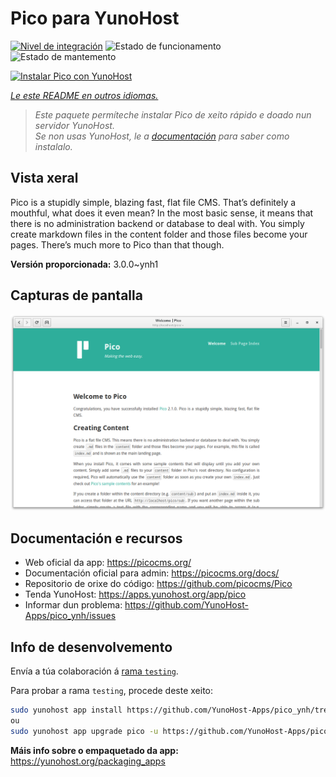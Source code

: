 <!--
NOTA: Este README foi creado automáticamente por <https://github.com/YunoHost/apps/tree/master/tools/readme_generator>
NON debe editarse manualmente.
-->

# Pico para YunoHost

[![Nivel de integración](https://dash.yunohost.org/integration/pico.svg)](https://dash.yunohost.org/appci/app/pico) ![Estado de funcionamento](https://ci-apps.yunohost.org/ci/badges/pico.status.svg) ![Estado de mantemento](https://ci-apps.yunohost.org/ci/badges/pico.maintain.svg)

[![Instalar Pico con YunoHost](https://install-app.yunohost.org/install-with-yunohost.svg)](https://install-app.yunohost.org/?app=pico)

*[Le este README en outros idiomas.](./ALL_README.md)*

> *Este paquete permíteche instalar Pico de xeito rápido e doado nun servidor YunoHost.*  
> *Se non usas YunoHost, le a [documentación](https://yunohost.org/install) para saber como instalalo.*

## Vista xeral

Pico is a stupidly simple, blazing fast, flat file CMS. That’s definitely a mouthful, what does it even mean? In the most basic sense, it means that there is no administration backend or database to deal with. You simply create markdown files in the content folder and those files become your pages. There’s much more to Pico than that though.

**Versión proporcionada:** 3.0.0~ynh1

## Capturas de pantalla

![Captura de pantalla de Pico](./doc/screenshots/screenshot.png)

## Documentación e recursos

- Web oficial da app: <https://picocms.org/>
- Documentación oficial para admin: <https://picocms.org/docs/>
- Repositorio de orixe do código: <https://github.com/picocms/Pico>
- Tenda YunoHost: <https://apps.yunohost.org/app/pico>
- Informar dun problema: <https://github.com/YunoHost-Apps/pico_ynh/issues>

## Info de desenvolvemento

Envía a túa colaboración á [rama `testing`](https://github.com/YunoHost-Apps/pico_ynh/tree/testing).

Para probar a rama `testing`, procede deste xeito:

```bash
sudo yunohost app install https://github.com/YunoHost-Apps/pico_ynh/tree/testing --debug
ou
sudo yunohost app upgrade pico -u https://github.com/YunoHost-Apps/pico_ynh/tree/testing --debug
```

**Máis info sobre o empaquetado da app:** <https://yunohost.org/packaging_apps>
